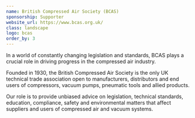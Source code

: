 ```yaml
---
name: British Compressed Air Society (BCAS)
sponsorship: Supporter
website_url: https://www.bcas.org.uk/
class: landscape
logo: bcas
order_by: 3
---
```

In a world of constantly changing legislation and standards, BCAS plays a crucial role in driving progress in the compressed air industry.

Founded in 1930, the British Compressed Air Society is the only UK technical trade association open to manufacturers, distributors and end users of compressors, vacuum pumps, pneumatic tools and allied products.

Our role is to provide unbiased advice on legislation, technical standards, education, compliance, safety and environmental matters that affect suppliers and users of compressed air and vacuum systems. 